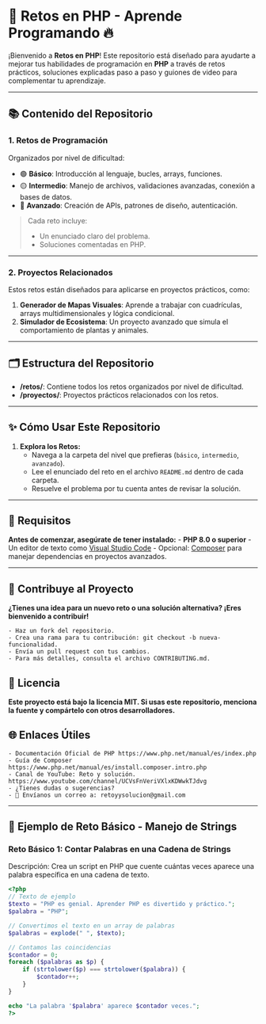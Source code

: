 # 🚀 Retos en PHP - Aprende Programando 🔥

¡Bienvenido a **Retos en PHP**! Este repositorio está diseñado para ayudarte a mejorar tus habilidades de programación en **PHP** a través de retos prácticos, soluciones explicadas paso a paso y guiones de video para complementar tu aprendizaje.

---

## 📚 Contenido del Repositorio

### **1. Retos de Programación**
Organizados por nivel de dificultad:
- 🟢 **Básico**: Introducción al lenguaje, bucles, arrays, funciones.
- 🟡 **Intermedio**: Manejo de archivos, validaciones avanzadas, conexión a bases de datos.
- 🔴 **Avanzado**: Creación de APIs, patrones de diseño, autenticación.

> Cada reto incluye:
> - Un enunciado claro del problema.
> - Soluciones comentadas en PHP.

---

### **2. Proyectos Relacionados**
Estos retos están diseñados para aplicarse en proyectos prácticos, como:
1. **Generador de Mapas Visuales**: Aprende a trabajar con cuadrículas, arrays multidimensionales y lógica condicional.
2. **Simulador de Ecosistema**: Un proyecto avanzado que simula el comportamiento de plantas y animales.

---

## 🗂️ Estructura del Repositorio

- **/retos/**: Contiene todos los retos organizados por nivel de dificultad.
- **/proyectos/**: Proyectos prácticos relacionados con los retos.

---

## ✨ Cómo Usar Este Repositorio

1. **Explora los Retos:**
   - Navega a la carpeta del nivel que prefieras (`básico`, `intermedio`, `avanzado`).
   - Lee el enunciado del reto en el archivo `README.md` dentro de cada carpeta.
   - Resuelve el problema por tu cuenta antes de revisar la solución.

---

## 🔧 Requisitos

**Antes de comenzar, asegúrate de tener instalado:**
    - **PHP 8.0 o superior**
    - Un editor de texto como [Visual Studio Code](https://code.visualstudio.com/)
    - Opcional: [Composer](https://getcomposer.org/) para manejar dependencias en proyectos avanzados.

---

## 🌟 **Contribuye al Proyecto**

  **¿Tienes una idea para un nuevo reto o una solución alternativa? ¡Eres bienvenido a contribuir!**

    - Haz un fork del repositorio.
    - Crea una rama para tu contribución: git checkout -b nueva-funcionalidad.
    - Envía un pull request con tus cambios.
    - Para más detalles, consulta el archivo CONTRIBUTING.md.

## 📝 Licencia

**Este proyecto está bajo la licencia MIT. Si usas este repositorio, menciona la fuente y compártelo con otros desarrolladores.**

## 🌐 Enlaces Útiles
    - Documentación Oficial de PHP https://www.php.net/manual/es/index.php
    - Guía de Composer https://www.php.net/manual/es/install.composer.intro.php
    - Canal de YouTube: Reto y solución. https://www.youtube.com/channel/UCVsFnVeriVXlxKDWwkTJdvg
    - ¿Tienes dudas o sugerencias?
    - 📧 Envíanos un correo a: retoyysolucion@gmail.com


---
## 📖 Ejemplo de Reto Básico - Manejo de Strings

### **Reto Básico 1: Contar Palabras en una Cadena de Strings**
Descripción: 
Crea un script en PHP que cuente cuántas veces aparece una palabra específica en una cadena de texto.

```php
<?php
// Texto de ejemplo
$texto = "PHP es genial. Aprender PHP es divertido y práctico.";
$palabra = "PHP";

// Convertimos el texto en un array de palabras
$palabras = explode(" ", $texto);

// Contamos las coincidencias
$contador = 0;
foreach ($palabras as $p) {
    if (strtolower($p) === strtolower($palabra)) {
        $contador++;
    }
}

echo "La palabra '$palabra' aparece $contador veces.";
?>









